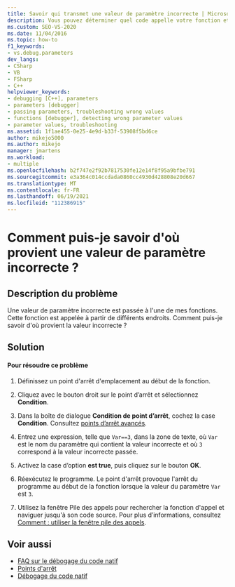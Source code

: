 ```yaml
---
title: Savoir qui transmet une valeur de paramètre incorrecte | Microsoft Docs
description: Vous pouvez déterminer quel code appelle votre fonction et en passant une valeur de paramètre incorrecte. Apprenez à utiliser un point d’arrêt conditionnel pour effectuer cette opération.
ms.custom: SEO-VS-2020
ms.date: 11/04/2016
ms.topic: how-to
f1_keywords:
- vs.debug.parameters
dev_langs:
- CSharp
- VB
- FSharp
- C++
helpviewer_keywords:
- debugging [C++], parameters
- parameters [debugger]
- passing parameters, troubleshooting wrong values
- functions [debugger], detecting wrong parameter values
- parameter values, troubleshooting
ms.assetid: 1f1ae455-0e25-4e9d-b33f-53908f5bd6ce
author: mikejo5000
ms.author: mikejo
manager: jmartens
ms.workload:
- multiple
ms.openlocfilehash: b2f747e2f92b7817530fe12e14f8f95a9bfbe791
ms.sourcegitcommit: e3a364c014ccdada0860cc4930d428808e20d667
ms.translationtype: MT
ms.contentlocale: fr-FR
ms.lasthandoff: 06/19/2021
ms.locfileid: "112386915"
---
```

# <a name="how-can-i-find-out-who-is-passing-a-wrong-parameter-value"></a>Comment puis-je savoir d'où provient une valeur de paramètre incorrecte ?
## <a name="problem-description"></a>Description du problème
 Une valeur de paramètre incorrecte est passée à l'une de mes fonctions. Cette fonction est appelée à partir de différents endroits. Comment puis-je savoir d'où provient la valeur incorrecte ?

## <a name="solution"></a>Solution

#### <a name="to-resolve-this-problem"></a>Pour résoudre ce problème

1. Définissez un point d'arrêt d'emplacement au début de la fonction.

2. Cliquez avec le bouton droit sur le point d’arrêt et sélectionnez **Condition**.

3. Dans la boîte de dialogue **Condition de point d’arrêt**, cochez la case **Condition**. Consultez [points d’arrêt avancés](../debugger/using-breakpoints.md#BKMK_Specify_a_breakpoint_condition_using_a_code_expression).

4. Entrez une expression, telle que `Var==3`, dans la zone de texte, où `Var` est le nom du paramètre qui contient la valeur incorrecte et où `3` correspond à la valeur incorrecte passée.

5. Activez la case d’option **est true**, puis cliquez sur le bouton **OK**.

6. Réexécutez le programme. Le point d'arrêt provoque l'arrêt du programme au début de la fonction lorsque la valeur du paramètre `Var` est `3`.

7. Utilisez la fenêtre Pile des appels pour rechercher la fonction d'appel et naviguer jusqu'à son code source. Pour plus d’informations, consultez [Comment : utiliser la fenêtre pile des appels](../debugger/how-to-use-the-call-stack-window.md).

## <a name="see-also"></a>Voir aussi
- [FAQ sur le débogage du code natif](../debugger/debugging-native-code-faqs.md)
- [Points d'arrêt](/previous-versions/ktf38f66(v=vs.100))
- [Débogage du code natif](../debugger/debugging-native-code.md)
